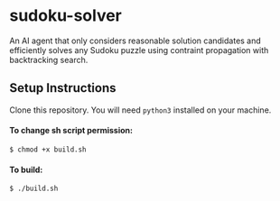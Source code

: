 # sudoku-solver

An AI agent that only considers reasonable solution candidates and efficiently solves any Sudoku puzzle using contraint propagation with backtracking search.

## Setup Instructions
Clone this repository. You will need `python3` installed on your machine.

#### To change sh script permission:
`$ chmod +x build.sh`

#### To build:
`$ ./build.sh`
